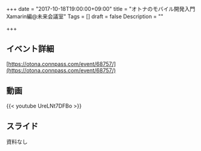 +++
date = "2017-10-18T19:00:00+09:00"
title = "オトナのモバイル開発入門Xamarin編@未来会議室"
Tags = []
draft = false
Description = ""

+++

## イベント詳細

[https://otona.connpass.com/event/68757/](https://otona.connpass.com/event/68757/)

## 動画

{{< youtube UreLNt7DFBo >}}

## スライド

資料なし
